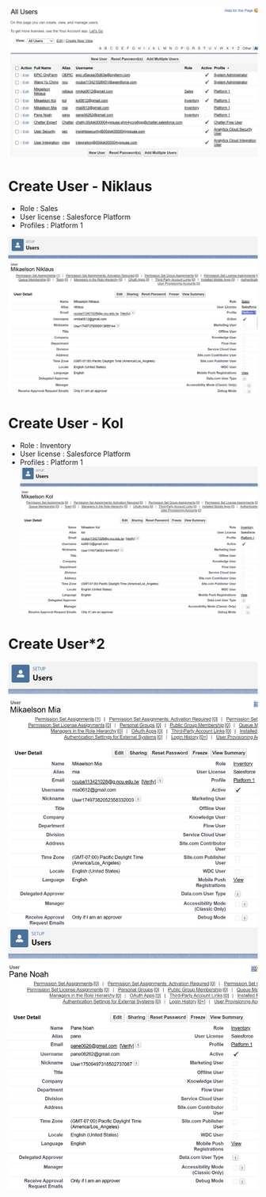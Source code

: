 
![Salesforce Credentials Setup](docs/img/11_User_ALL.png)

# Create User - Niklaus
*   Role : Sales
*   User license : Salesforce Platform
*   Profiles : Platform 1

![Salesforce Credentials Setup](docs/img/11_User1.png)

# Create User - Kol
*   Role : Inventory
*   User license : Salesforce Platform
*   Profiles : Platform 1
![Salesforce Credentials Setup](docs/img/11_User2.png)

# Create User*2
![Salesforce Credentials Setup](docs/img/11_User3.png)
![Salesforce Credentials Setup](docs/img/11_User4.png)
